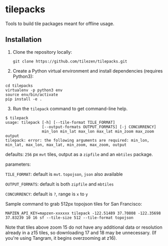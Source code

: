 # tilepacks
Tools to build tile packages meant for offline usage.

## Installation

1. Clone the repository locally:

   ```
   git clone https://github.com/tilezen/tilepacks.git
   ```
   
2. Create a Python virtual environment and install dependencies (requires Python3):

  ```
  cd tilepacks
  virtualenv -p python3 env
  source env/bin/activate
  pip install -e .
  ```

3. Run the `tilepack` command to get command-line help.

  ```
  $ tilepack
  usage: tilepack [-h] [--tile-format TILE_FORMAT]
                  [--output-formats OUTPUT_FORMATS] [-j CONCURRENCY]
                  min_lon min_lat max_lon max_lat min_zoom max_zoom output
  tilepack: error: the following arguments are required: min_lon, min_lat, max_lon, max_lat, min_zoom, max_zoom, output
  ```
  
  defaults: `256` px `mvt` tiles, output as a `zipfile` and an `mbtiles` package.
  
  parameters: 
  
  `TILE_FORMAT`: default is `mvt`. `topojson`, `json` also available
  
  `OUTPUT_FORMATS`: default is both `zipfile` and `mbtiles`
  
  `CONCURRENCY`: default is `?`, range is `x` to `y`

  Sample command to grab 512px topojson tiles for San Francisco:
  
  `MAPZEN_API_KEY=mapzen-xxxxxx tilepack -122.51489 37.70808 -122.35698 37.83239 10 16 sf --tile-size 512 --tile-format topojson`
   
   Note that tiles above zoom 15 do not have any additional data or resolution already in a z15 tiles, so downloading 17 and 18 may be unnecessary. (If you're using Tangram, it begins overzooming at z16).
